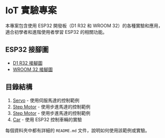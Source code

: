 # IoT 實驗專案

本專案包含使用 ESP32 開發板（D1 R32 和 WROOM 32）的各種實驗和應用，適合初學者和進階使用者學習 ESP32 的相關功能。

## ESP32 接腳圖

- [D1 R32 接腳圖](./images/d1_r32_pinout.png)
- [WROOM 32 接腳圖](./images/wroom_32_pinout.png)

## 目錄結構

1. [Servo](./ESP32_Project/servo/README.md) - 使用伺服馬達的控制範例
2. [Step Motor](./ESP32_Project/step_motor/README.md) - 使用步進馬達的控制範例
3. [Step Motor](./ESP32_Project/step_motor/README.md) - 使用步進馬達的控制範例
4. [Car](./ESP32_Project/car/README.md) - 使用 ESP32 控制車輛的實驗

每個資料夾中都有詳細的 `README.md` 文件，說明如何使用該範例或實驗。
